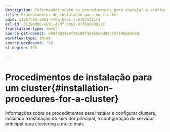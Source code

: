 ```yaml
---
description: Informações sobre os procedimentos para instalar e configurar clusters, incluindo a instalação do servidor principal, a configuração do servidor principal para clustering e muito mais.
title: Procedimentos de instalação para um cluster
uuid: 11eb77a6-ad01-47da-bca1-c76107af21c1
exl-id: 6c294db6-e691-47df-bc62-87f0a693822c
translation-type: tm+mt
source-git-commit: d9df90242ef96188f4e4b5e6d04cfef196b0a628
workflow-type: tm+mt
source-wordcount: '52'
ht-degree: 19%

---
```


# Procedimentos de instalação para um cluster{#installation-procedures-for-a-cluster}

Informações sobre os procedimentos para instalar e configurar clusters, incluindo a instalação do servidor principal, a configuração do servidor principal para clustering e muito mais.
